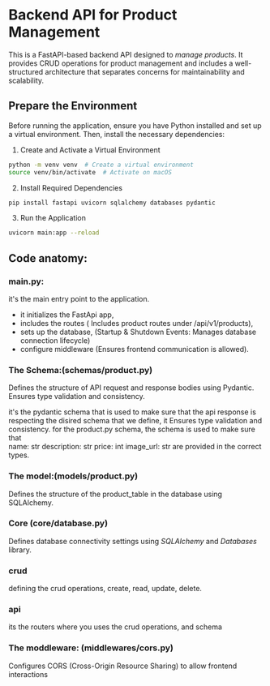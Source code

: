 
# Backend API for Product Management
This is a FastAPI-based backend API designed to *manage products*. It provides CRUD operations for product management and includes a well-structured architecture that separates concerns for maintainability and scalability.


## Prepare the Environment

Before running the application, ensure you have Python installed and set up a virtual environment. Then, install the necessary dependencies:

1. Create and Activate a Virtual Environment
```bash
python -m venv venv  # Create a virtual environment
source venv/bin/activate  # Activate on macOS
```
2. Install Required Dependencies
```bash
pip install fastapi uvicorn sqlalchemy databases pydantic
```

3. Run the Application

```bash
uvicorn main:app --reload
```
## Code anatomy:

### main.py:
it's the main entry point to the application. 
- it initializes the FastApi app, 
- includes the routes ( Includes product routes under /api/v1/products), 
- sets up the database, (Startup & Shutdown Events: Manages database connection lifecycle) 
- configure middleware (Ensures frontend communication is allowed).


### The Schema:(schemas/product.py)
Defines the structure of API request and response bodies using Pydantic. Ensures type validation and consistency.

it's the pydantic schema that is used to make sure that the api response is respecting the disired schema that we define, it Ensures type validation and consistency. 
for the product.py schema, the schema is used to make sure that  
    name: str
    description: str
    price: int
    image_url: str
are provided in the correct types.

###  The model:(models/product.py)
Defines the structure of the product_table in the database using SQLAlchemy.

### Core (core/database.py)
Defines database connectivity settings using *SQLAlchemy* and *Databases* library.

### crud
defining the crud operations, create, read, update, delete.

### api
its the routers where you uses the crud operations, and schema

### The moddleware: (middlewares/cors.py)
Configures CORS (Cross-Origin Resource Sharing) to allow frontend interactions
